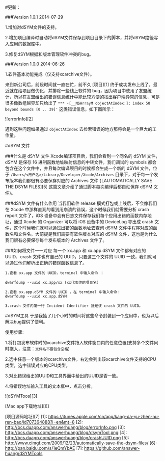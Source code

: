 #更新：

###Version 1.0.1       2014-07-29

1.增加对dSYM文件的支持。

2.增加项目编译时自动将dSYM文件保存到项目目录下的脚本，并将dSYM路径写入应用的数据库中。

3.修复dSYM根据和版本管理软件冲突的bug。


###Version 1.0.0       2014-06-26


1.软件基本功能完成（仅支持xcarchive文件）。

来到新公司后，前段时间就一直在忙，前不久  [项目][1] 终于成功发布上线了，最近就在给项目做优化，并排除一些线上软件的 bug，因为项目中使用了友盟统计，所以在友盟给出的错误信息统计中能比较方便的找出客户端异常的信息，可是很多像数组越界却只给出了 `*** -[__NSArrayM objectAtIndex:]: index 50 beyond bounds [0 .. 39]'` 这类错误信息，如下图所示：

![errorInfo][2]

遇到这种问题如果通过 `objectAtIndex` 去检索错误的地方那将会是一个巨大的工作量。

#dSYM 文件

###什么是 dSYM 文件
Xcode编译项目后，我们会看到一个同名的 dSYM 文件，dSYM 是保存 16 进制函数地址映射信息的中转文件，我们调试的 symbols 都会包含在这个文件中，并且每次编译项目的时候都会生成一个新的 dSYM 文件，位于 `/Users/<用户名>/Library/Developer/Xcode/Archives` 目录下，对于每一个发布版本我们都很有必要保存对应的 Archives 文件 ( [AUTOMATICALLY SAVE THE DSYM FILES][5] 这篇文章介绍了通过脚本每次编译后都自动保存 dSYM 文件)。


###dSYM 文件有什么作用
当我们软件 release 模式打包或上线后，不会像我们在 Xcode 中那样直观的看到用崩溃的错误，这个时候我们就需要分析 crash report 文件了，iOS 设备中会有日志文件保存我们每个应用出错的函数内存地址，通过 Xcode 的 Organizer 可以将 iOS 设备中的 DeviceLog 导出成 crash 文件，这个时候我们就可以通过出错的函数地址去查询 dSYM 文件中程序对应的函数名和文件名。大前提是我们需要有软件版本对应的 dSYM 文件，这也是为什么我们很有必要保存每个发布版本的 Archives 文件了。

###如何将文件一一对应
每一个 xx.app 和 xx.app.dSYM 文件都有对应的 UUID，crash 文件也有自己的 UUID，只要这三个文件的 UUID 一致，我们就可以通过他们解析出正确的错误函数信息了。

    1.查看 xx.app 文件的 UUID，terminal 中输入命令 ：

    dwarfdump --uuid xx.app/xx (xx代表你的项目名)

    2.查看 xx.app.dSYM 文件的 UUID ，在 terminal 中输入命令：
    dwarfdump --uuid xx.app.dSYM 

    3.crash 文件内第一行 Incident Identifier 就是该 crash 文件的 UUID。


#dSYM工具
于是我抽了几个小时的时间将这些命令封装到一个应用中，也为以后解决bug提供了便利。

使用步骤:

1.将打包发布软件时的xcarchive文件拖入软件窗口内的任意位置(支持多个文件同时拖入，注意：`文件名不要包含空格`)

2.选中任意一个版本的xcarchive文件，右边会列出该xcarchive文件支持的CPU类型，选中错误对应的CPU类型。

3.对比错误给出的UUID和工具界面中给出的UUID是否一致。

4.将错误地址输入工具的文本框中，点击分析。

![dSYMToos][3]

[Mac app下载地址][6]

[项目源码地址][7]
[1]: https://itunes.apple.com/cn/app/kang-da-yu-zhen-nu-ren-bao/id707364888?l=en&mt=8
[2]: http://bcs.duapp.com/answerhuang/blog/errorInfo.png
[3]: http://bcs.duapp.com/answerhuang/blog/dsymTool.png
[4]: http://bcs.duapp.com/answerhuang/blog/crashUUID.png
[5]: http://www.cimgf.com/2009/12/23/automatically-save-the-dsym-files/
[6]: http://pan.baidu.com/s/1eQmYbAE
[7]: https://github.com/answer-huang/dSYMTools
